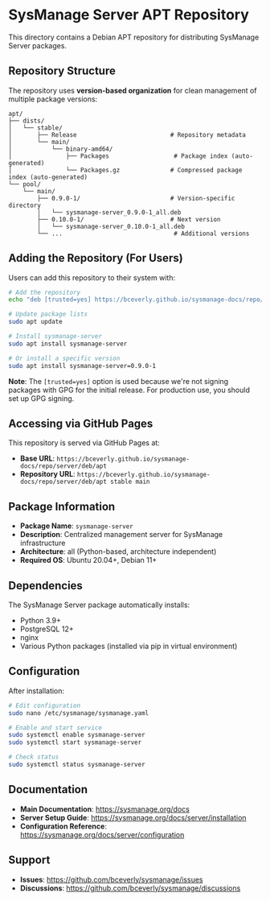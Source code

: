 # SysManage Server APT Repository

This directory contains a Debian APT repository for distributing SysManage Server packages.

## Repository Structure

The repository uses **version-based organization** for clean management of multiple package versions:

```
apt/
├── dists/
│   └── stable/
│       ├── Release                          # Repository metadata
│       └── main/
│           └── binary-amd64/
│               ├── Packages                  # Package index (auto-generated)
│               └── Packages.gz              # Compressed package index (auto-generated)
└── pool/
    └── main/
        ├── 0.9.0-1/                         # Version-specific directory
        │   └── sysmanage-server_0.9.0-1_all.deb
        ├── 0.10.0-1/                        # Next version
        │   └── sysmanage-server_0.10.0-1_all.deb
        └── ...                               # Additional versions
```

## Adding the Repository (For Users)

Users can add this repository to their system with:

```bash
# Add the repository
echo "deb [trusted=yes] https://bceverly.github.io/sysmanage-docs/repo/server/deb/apt stable main" | sudo tee /etc/apt/sources.list.d/sysmanage-server.list

# Update package lists
sudo apt update

# Install sysmanage-server
sudo apt install sysmanage-server

# Or install a specific version
sudo apt install sysmanage-server=0.9.0-1
```

**Note**: The `[trusted=yes]` option is used because we're not signing packages with GPG for the initial release. For production use, you should set up GPG signing.

## Accessing via GitHub Pages

This repository is served via GitHub Pages at:
- **Base URL**: `https://bceverly.github.io/sysmanage-docs/repo/server/deb/apt`
- **Repository URL**: `https://bceverly.github.io/sysmanage-docs/repo/server/deb/apt stable main`

## Package Information

- **Package Name**: `sysmanage-server`
- **Description**: Centralized management server for SysManage infrastructure
- **Architecture**: all (Python-based, architecture independent)
- **Required OS**: Ubuntu 20.04+, Debian 11+

## Dependencies

The SysManage Server package automatically installs:
- Python 3.9+
- PostgreSQL 12+
- nginx
- Various Python packages (installed via pip in virtual environment)

## Configuration

After installation:

```bash
# Edit configuration
sudo nano /etc/sysmanage/sysmanage.yaml

# Enable and start service
sudo systemctl enable sysmanage-server
sudo systemctl start sysmanage-server

# Check status
sudo systemctl status sysmanage-server
```

## Documentation

- **Main Documentation**: https://sysmanage.org/docs
- **Server Setup Guide**: https://sysmanage.org/docs/server/installation
- **Configuration Reference**: https://sysmanage.org/docs/server/configuration

## Support

- **Issues**: https://github.com/bceverly/sysmanage/issues
- **Discussions**: https://github.com/bceverly/sysmanage/discussions
